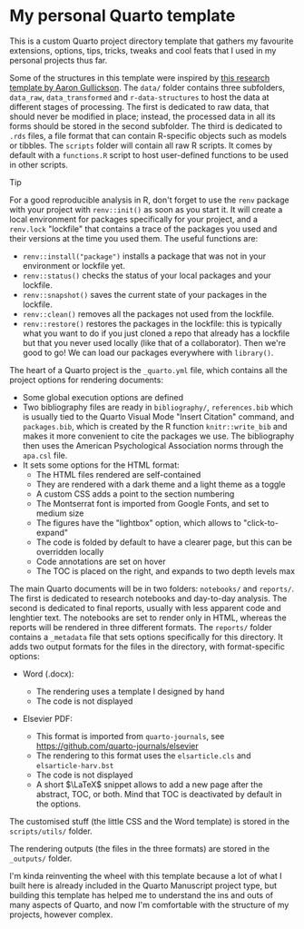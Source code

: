 # My personal Quarto template

This is a custom Quarto project directory template that gathers my favourite extensions, options, tips, tricks, tweaks and cool feats that I used in my personal projects thus far. 

Some of the structures in this template were inspired by [this research template by Aaron Gullickson](https://github.com/AaronGullickson/research-template). The `data/` folder contains three subfolders, `data_raw`, `data_transformed` and `r-data-structures` to host the data at different stages of processing. The first is dedicated to raw data, that should never be modified in place; instead, the processed data in all its forms should be stored in the second subfolder. The third is dedicated to `.rds` files, a file format that can contain R-specific objects such as models or tibbles. The `scripts` folder will contain all raw R scripts. It comes by default with a `functions.R` script to host user-defined functions to be used in other scripts.

> [!TIP]
> For a good reproducible analysis in R, don't forget to use the `renv` package with your project with `renv::init()` as soon as you start it. It will create a local environment for packages specifically for your project, and a `renv.lock` "lockfile" that contains a trace of the packages you used and their versions at the time you used them.
> The useful functions are:
> - `renv::install("package")` installs a package that was not in your environment or lockfile yet.
> - `renv::status()` checks the status of your local packages and your lockfile.
> - `renv::snapshot()` saves the current state of your packages in the lockfile.
> - `renv::clean()` removes all the packages not used from the lockfile.
> - `renv::restore()` restores the packages in the lockfile: this is typically what you want to do if you just cloned a repo that already has a lockfile but that you never used locally (like that of a collaborator).
> Then we're good to go! We can load our packages everywhere with `library()`.

The heart of a Quarto project is the `_quarto.yml` file, which contains all the project options for rendering documents:

- Some global execution options are defined
- Two bibliography files are ready in `bibliography/`, `references.bib` which is usually tied to the Quarto Visual Mode "Insert Citation" command, and `packages.bib`, which is created by the R function `knitr::write_bib` and makes it more convenient to cite the packages we use. The bibliography then uses the American Psychological Association norms through the `apa.csl` file.
- It sets some options for the HTML format: 
    - The HTML files rendered are self-contained
    - They are rendered with a dark theme and a light theme as a toggle
    - A custom CSS adds a point to the section numbering
    - The Montserrat font is imported from Google Fonts, and set to medium size
    - The figures have the "lightbox" option, which allows to "click-to-expand"
    - The code is folded by default to have a clearer page, but this can be overridden locally
    - Code annotations are set on hover
    - The TOC is placed on the right, and expands to two depth levels max

The main Quarto documents will be in two folders: `notebooks/` and `reports/`. The first is dedicated to research notebooks and day-to-day analysis. The second is dedicated to final reports, usually with less apparent code and lenghtier text. The notebooks are set to render only in HTML, whereas the reports will be rendered in three different formats. The `reports/` folder contains a `_metadata` file that sets options specifically for this directory. It adds two output formats for the files in the directory, with format-specific options:

- Word (.docx):
    - The rendering uses a template I designed by hand
    - The code is not displayed

- Elsevier PDF:
    - This format is imported from `quarto-journals`, see <https://github.com/quarto-journals/elsevier>
    - The rendering to this format uses the `elsarticle.cls` and `elsarticle-harv.bst`
    - The code is not displayed
    - A short $\LaTeX$ snippet allows to add a new page after the abstract, TOC, or both. Mind that TOC is deactivated by default in the options.

The customised stuff (the little CSS and the Word template) is stored in the `scripts/utils/` folder.

The rendering outputs (the files in the three formats) are stored in the `_outputs/` folder.

I'm kinda reinventing the wheel with this template because a lot of what I built here is already included in the Quarto Manuscript project type, but building this template has helped me to understand the ins and outs of many aspects of Quarto, and now I'm comfortable with the structure of my projects, however complex.

